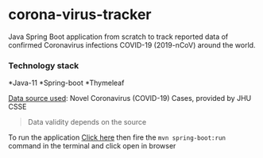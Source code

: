 # corona-virus-tracker

Java Spring Boot application from scratch to track reported data of confirmed Coronavirus infections COVID-19 (2019-nCoV) around the world.
### Technology stack
*Java-11
*Spring-boot
*Thymeleaf

[Data source used](https://github.com/CSSEGISandData/COVID-19): Novel Coronavirus (COVID-19) Cases, provided by JHU CSSE 

>Data validity depends on the source

To run the application
[Click here](gitpod.io/#https://github.com/OmkarShivadekar/corona-virus-tracker) then fire the `mvn spring-boot:run` command in the terminal and click open in browser




